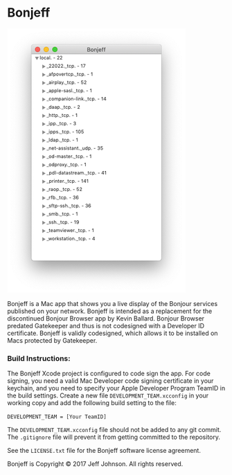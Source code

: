 # Bonjeff

![ScreenShot](screenshots/bonjeff_ui.png)

Bonjeff is a Mac app that shows you a live display of the Bonjour services published on your network. Bonjeff is intended as a replacement for the discontinued Bonjour Browser app by Kevin Ballard. Bonjour Browser predated Gatekeeper and thus is not codesigned with a Developer ID certificate. Bonjeff is validly codesigned, which allows it to be installed on Macs protected by Gatekeeper.

### Build Instructions:

The Bonjeff Xcode project is configured to code sign the app. For code signing, you need a valid Mac Developer code signing certificate in your keychain, and you need to specify your Apple Developer Program TeamID in the build settings. Create a new file `DEVELOPMENT_TEAM.xcconfig` in your working copy and add the following build setting to the file:

`DEVELOPMENT_TEAM = [Your TeamID]`

The `DEVELOPMENT_TEAM.xcconfig` file should not be added to any git commit. The `.gitignore` file will prevent it from getting committed to the repository.

See the `LICENSE.txt` file for the Bonjeff software license agreement.

Bonjeff is Copyright © 2017 Jeff Johnson. All rights reserved.
